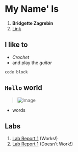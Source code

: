 # My Name' Is
1. **Bridgette Zagrebin**
2.  [Link](https://bridgettezagrebin.github.io/cse15l-lab-reports/)

## I like to 
* *Crochet*
* and play the *guitar*
```
code block
```
`Hello` world
--
>![Image](https://user-images.githubusercontent.com/103292060/162547756-8093f03b-49e1-4fcf-abab-a34a16b5e358.jpg)

* words


## Labs
1. [Lab Report 1](lab-report-1-week-2.html) (Works!)
2. [Lab Report 1](https://<your-username>.github.io/<your-lab-reports-repo>/lab-report-1-week-2.html) (Doesn't Work!)


